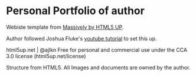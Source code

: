 # Personal Portfolio of author

Webiste template from [Massively by HTML5 UP](https://html5up.net/massively).

Author followed Joshua Fluke's [youtube tutorial](https://www.youtube.com/watch?v=u-RLu_8kwA0) to set this up.

html5up.net | @ajlkn
Free for personal and commercial use under the CCA 3.0 license (html5up.net/license)

Structure from HTML5. 
All Images and documents are owned by the author. 
